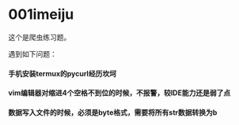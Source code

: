 # 001imeiju
这个是爬虫练习题。

遇到如下问题：
#### 手机安装termux的pycurl经历坎坷
#### vim编辑器对缩进4个空格不到位的时候，不报警，较IDE能力还是弱了点
#### 数据写入文件的时候，必须是byte格式，需要将所有str数据转换为b
